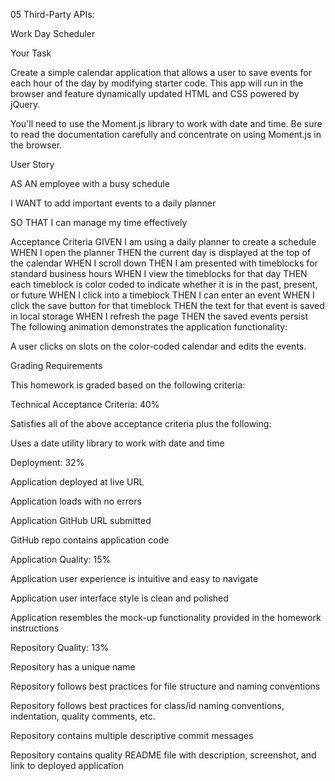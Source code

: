 05 Third-Party APIs: 

Work Day Scheduler

Your Task

Create a simple calendar application that allows a user to save events for each hour of the day by modifying starter code. This app will run in the browser and feature dynamically updated HTML and CSS powered by jQuery.

You'll need to use the Moment.js library to work with date and time. 
Be sure to read the documentation carefully and concentrate on using Moment.js in the browser.

User Story

AS AN employee with a busy schedule

I WANT to add important events to a daily planner

SO THAT I can manage my time effectively

Acceptance Criteria
GIVEN I am using a daily planner to create a schedule
WHEN I open the planner
THEN the current day is displayed at the top of the calendar
WHEN I scroll down
THEN I am presented with timeblocks for standard business hours
WHEN I view the timeblocks for that day
THEN each timeblock is color coded to indicate whether it is in the past, present, or future
WHEN I click into a timeblock
THEN I can enter an event
WHEN I click the save button for that timeblock
THEN the text for that event is saved in local storage
WHEN I refresh the page
THEN the saved events persist
The following animation demonstrates the application functionality:

A user clicks on slots on the color-coded calendar and edits the events.

Grading Requirements

This homework is graded based on the following criteria:

Technical Acceptance Criteria: 40%

Satisfies all of the above acceptance criteria plus the following:

Uses a date utility library to work with date and time

Deployment: 32%

Application deployed at live URL

Application loads with no errors

Application GitHub URL submitted

GitHub repo contains application code

Application Quality: 15%

Application user experience is intuitive and easy to navigate

Application user interface style is clean and polished

Application resembles the mock-up functionality provided in the homework instructions

Repository Quality: 13%

Repository has a unique name

Repository follows best practices for file structure and naming conventions

Repository follows best practices for class/id naming conventions, indentation, quality comments, etc.

Repository contains multiple descriptive commit messages

Repository contains quality README file with description, screenshot, and link to deployed application

